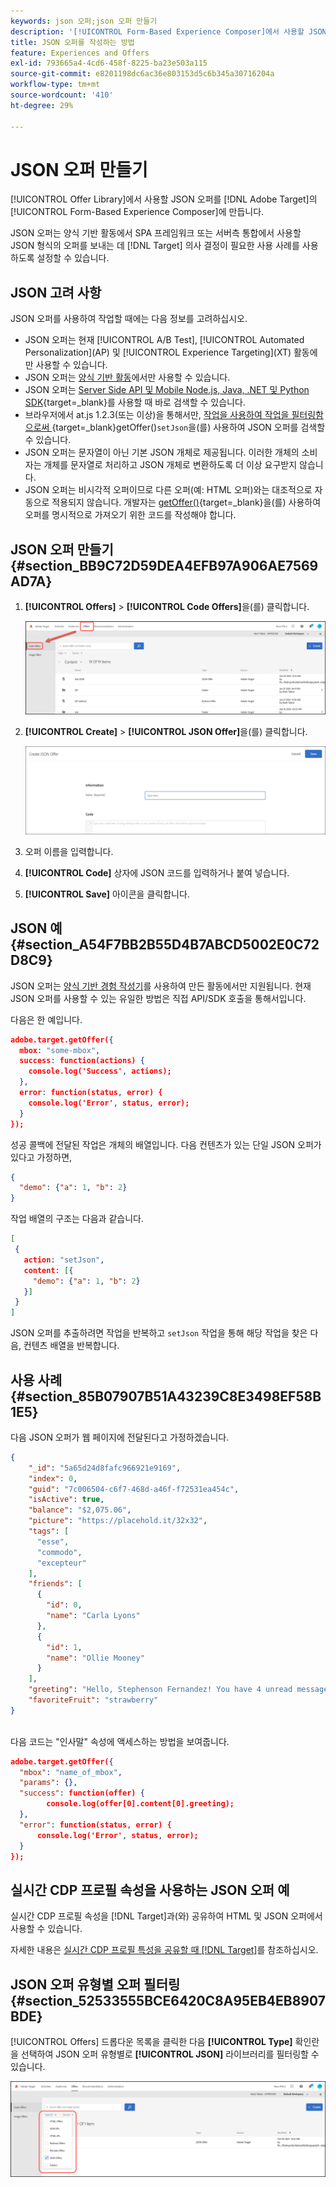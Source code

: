 ```yaml
---
keywords: json 오퍼;json 오퍼 만들기
description: '[!UICONTROL Form-Based Experience Composer]에서 사용할 JSON 오퍼를 만드는 방법을 알아봅니다.'
title: JSON 오퍼를 작성하는 방법
feature: Experiences and Offers
exl-id: 793665a4-4cd6-458f-8225-ba23e503a115
source-git-commit: e8201198dc6ac36e803153d5c6b345a30716204a
workflow-type: tm+mt
source-wordcount: '410'
ht-degree: 29%

---
```


# JSON 오퍼 만들기

[!UICONTROL Offer Library]에서 사용할 JSON 오퍼를 [!DNL Adobe Target]의 [!UICONTROL Form-Based Experience Composer]에 만듭니다.

JSON 오퍼는 양식 기반 활동에서 SPA 프레임워크 또는 서버측 통합에서 사용할 JSON 형식의 오퍼를 보내는 데 [!DNL Target] 의사 결정이 필요한 사용 사례를 사용하도록 설정할 수 있습니다.

## JSON 고려 사항

JSON 오퍼를 사용하여 작업할 때에는 다음 정보를 고려하십시오.

* JSON 오퍼는 현재 [!UICONTROL A/B Test], [!UICONTROL Automated Personalization]&#x200B;(AP) 및 [!UICONTROL Experience Targeting]&#x200B;(XT) 활동에만 사용할 수 있습니다.
* JSON 오퍼는 [양식 기반 활동](/help/main/c-experiences/form-experience-composer.md)에서만 사용할 수 있습니다.
* JSON 오퍼는 [Server Side API 및 Mobile Node.js, Java, .NET 및 Python SDK](https://experienceleague.adobe.com/docs/target-dev/developer/server-side/server-side-overview.html){target=_blank}를 사용할 때 바로 검색할 수 있습니다.
* 브라우저에서 at.js 1.2.3(또는 이상)을 통해서만, [ 작업을 사용하여 작업을 필터링함으로써 ](https://experienceleague.adobe.com/docs/target-dev/developer/client-side/at-js-implementation/functions-overview/adobe-target-getoffer.html){target=_blank}getOffer()`setJson`을(를) 사용하여 JSON 오퍼를 검색할 수 있습니다.
* JSON 오퍼는 문자열이 아닌 기본 JSON 개체로 제공됩니다. 이러한 개체의 소비자는 개체를 문자열로 처리하고 JSON 개체로 변환하도록 더 이상 요구받지 않습니다.
* JSON 오퍼는 비시각적 오퍼이므로 다른 오퍼(예: HTML 오퍼)와는 대조적으로 자동으로 적용되지 않습니다. 개발자는 [getOffer()](https://experienceleague.adobe.com/docs/target-dev/developer/client-side/at-js-implementation/functions-overview/adobe-target-getoffer.html){target=_blank}을(를) 사용하여 오퍼를 명시적으로 가져오기 위한 코드를 작성해야 합니다.

## JSON 오퍼 만들기 {#section_BB9C72D59DEA4EFB97A906AE7569AD7A}

1. **[!UICONTROL Offers]** > **[!UICONTROL Code Offers]**&#x200B;을(를) 클릭합니다.

   ![오퍼 > 코드 오퍼 탭](/help/main/c-experiences/c-manage-content/assets/code-offers-tab.png)

1. **[!UICONTROL Create]** > **[!UICONTROL JSON Offer]**&#x200B;을(를) 클릭합니다.

   ![offer-json 이미지](assets/offer-json.png)

1. 오퍼 이름을 입력합니다.
1. **[!UICONTROL Code]** 상자에 JSON 코드를 입력하거나 붙여 넣습니다.
1. **[!UICONTROL Save]** 아이콘을 클릭합니다.

## JSON 예 {#section_A54F7BB2B55D4B7ABCD5002E0C72D8C9}

JSON 오퍼는 [양식 기반 경험 작성기](/help/main/c-experiences/form-experience-composer.md)를 사용하여 만든 활동에서만 지원됩니다. 현재 JSON 오퍼를 사용할 수 있는 유일한 방법은 직접 API/SDK 호출을 통해서입니다.

다음은 한 예입니다.

```json
adobe.target.getOffer({ 
  mbox: "some-mbox", 
  success: function(actions) { 
    console.log('Success', actions); 
  }, 
  error: function(status, error) { 
    console.log('Error', status, error); 
  } 
});
```

성공 콜백에 전달된 작업은 개체의 배열입니다. 다음 컨텐츠가 있는 단일 JSON 오퍼가 있다고 가정하면,

```json
{ 
  "demo": {"a": 1, "b": 2} 
}
```

작업 배열의 구조는 다음과 같습니다.

```json
[ 
 { 
   action: "setJson", 
   content: [{ 
     "demo": {"a": 1, "b": 2} 
   }] 
 }  
]
```

JSON 오퍼를 추출하려면 작업을 반복하고 `setJson` 작업을 통해 해당 작업을 찾은 다음, 컨텐츠 배열을 반복합니다.

## 사용 사례 {#section_85B07907B51A43239C8E3498EF58B1E5}

다음 JSON 오퍼가 웹 페이지에 전달된다고 가정하겠습니다.

```json
{ 
    "_id": "5a65d24d8fafc966921e9169", 
    "index": 0, 
    "guid": "7c006504-c6f7-468d-a46f-f72531ea454c", 
    "isActive": true, 
    "balance": "$2,075.06", 
    "picture": "https://placehold.it/32x32", 
    "tags": [ 
      "esse", 
      "commodo", 
      "excepteur"
    ], 
    "friends": [ 
      { 
        "id": 0, 
        "name": "Carla Lyons" 
      }, 
      { 
        "id": 1, 
        "name": "Ollie Mooney" 
      } 
    ], 
    "greeting": "Hello, Stephenson Fernandez! You have 4 unread messages.", 
    "favoriteFruit": "strawberry" 
} 
  
```

다음 코드는 &quot;인사말&quot; 속성에 액세스하는 방법을 보여줍니다.

```json
adobe.target.getOffer({   
  "mbox": "name_of_mbox", 
  "params": {}, 
  "success": function(offer) {           
        console.log(offer[0].content[0].greeting); 
  },   
  "error": function(status, error) {           
      console.log('Error', status, error); 
  } 
});
```

## 실시간 CDP 프로필 속성을 사용하는 JSON 오퍼 예

실시간 CDP 프로필 속성을 [!DNL Target]과(와) 공유하여 HTML 및 JSON 오퍼에서 사용할 수 있습니다.

자세한 내용은 [실시간 CDP 프로필 특성을 공유할 때 [!DNL Target]](/help/main/c-integrating-target-with-mac/integrating-with-rtcdp.md#rtcdp-profile-attributes)를 참조하십시오.

## JSON 오퍼 유형별 오퍼 필터링 {#section_52533555BCE6420C8A95EB4EB8907BDE}

[!UICONTROL Offers] 드롭다운 목록을 클릭한 다음 **[!UICONTROL Type]** 확인란을 선택하여 JSON 오퍼 유형별로 **[!UICONTROL JSON]** 라이브러리를 필터링할 수 있습니다.

![offer-json-filter 이미지](assets/offer-json-filter.png)
